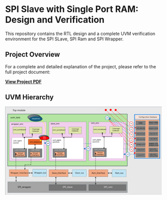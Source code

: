 # SPI Slave with Single Port RAM: Design and Verification

This repository contains the RTL design and a complete UVM verification environment for the SPI SLave, SPI Ram and SPI Wrapper.

## Project Overview

For a complete and detailed explanation of the project, please refer to the full project document:

**[View Project PDF](./SPI_Slave_with_Single_port_Ram.pdf)**

## UVM Hierarchy 

![UVM Verification Environment Block Diagram](./Wrapper.svg)

